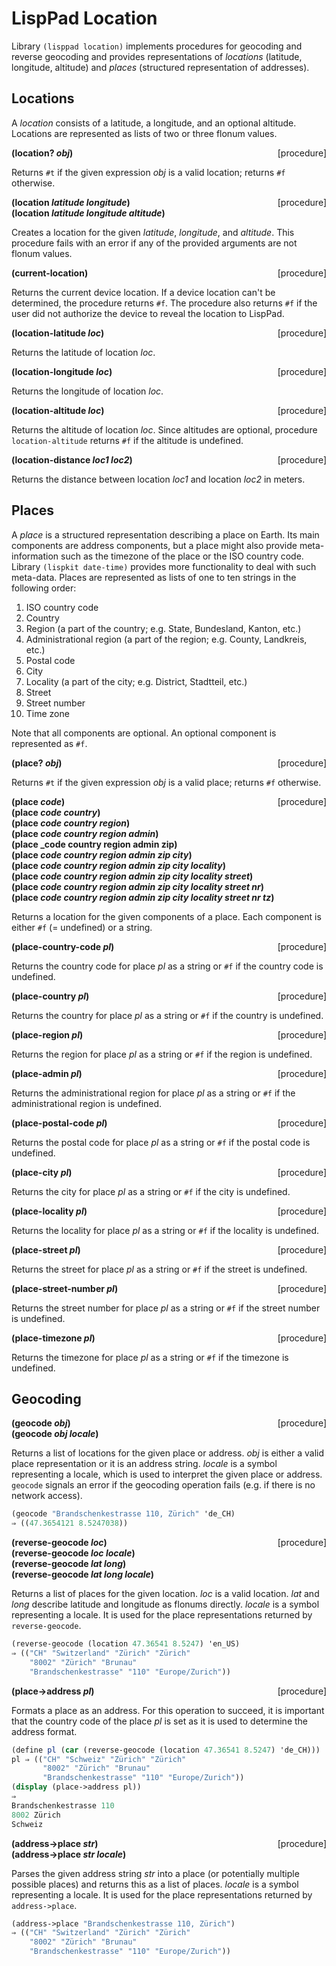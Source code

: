 # LispPad Location

Library `(lisppad location)` implements procedures for geocoding and reverse geocoding and provides representations of _locations_ (latitude, longitude, altitude) and _places_ (structured representation of addresses).


## Locations

A _location_ consists of a latitude, a longitude, and an optional altitude. Locations are represented as lists of two or three flonum values.

**(location? _obj_)** &nbsp;&nbsp;&nbsp; <span style="float:right;text-align:rigth;">[procedure]</span>  

Returns `#t` if the given expression _obj_ is a valid location; returns `#f` otherwise.

**(location _latitude longitude_)** &nbsp;&nbsp;&nbsp; <span style="float:right;text-align:rigth;">[procedure]</span>  
**(location _latitude longitude altitude_)**  

Creates a location for the given _latitude_, _longitude_, and _altitude_. This procedure fails with an error if any of the provided arguments are not flonum values.

**(current-location)** &nbsp;&nbsp;&nbsp; <span style="float:right;text-align:rigth;">[procedure]</span>  

Returns the current device location. If a device location can't be determined, the procedure returns `#f`. The procedure also returns `#f` if the user did not authorize the device to reveal the location to LispPad.

**(location-latitude _loc_)** &nbsp;&nbsp;&nbsp; <span style="float:right;text-align:rigth;">[procedure]</span>  

Returns the latitude of location _loc_.

**(location-longitude _loc_)** &nbsp;&nbsp;&nbsp; <span style="float:right;text-align:rigth;">[procedure]</span>  

Returns the longitude of location _loc_.

**(location-altitude _loc_)** &nbsp;&nbsp;&nbsp; <span style="float:right;text-align:rigth;">[procedure]</span>  

Returns the altitude of location _loc_. Since altitudes are optional, procedure `location-altitude` returns `#f` if the altitude is undefined.

**(location-distance _loc1 loc2_)** &nbsp;&nbsp;&nbsp; <span style="float:right;text-align:rigth;">[procedure]</span>  

Returns the distance between location _loc1_ and location _loc2_ in meters.


## Places

A _place_ is a structured representation describing a place on Earth. Its main components are address components, but a place might also provide meta-information such as the timezone of the place or the ISO country code. Library `(lispkit date-time)` provides more functionality to deal with such meta-data. Places are represented as lists of one to ten strings in the following order:

   1. ISO country code
   2. Country
   3. Region (a part of the country; e.g. State, Bundesland, Kanton, etc.)
   4. Administrational region (a part of the region; e.g. County, Landkreis, etc.)
   5. Postal code
   6. City
   7. Locality (a part of the city; e.g. District, Stadtteil, etc.)
   8. Street
   9. Street number
 10. Time zone

Note that all components are optional. An optional component is represented as `#f`.

**(place? _obj_)** &nbsp;&nbsp;&nbsp; <span style="float:right;text-align:rigth;">[procedure]</span>  

Returns `#t` if the given expression _obj_ is a valid place; returns `#f` otherwise.

**(place _code_)** &nbsp;&nbsp;&nbsp; <span style="float:right;text-align:rigth;">[procedure]</span>  
**(place _code country_)**  
**(place _code country region_)**  
**(place _code country region admin_)**  
**(place _code country region admin zip)**  
**(place _code country region admin zip city_)**  
**(place _code country region admin zip city locality_)**  
**(place _code country region admin zip city locality street_)**  
**(place _code country region admin zip city locality street nr_)**  
**(place _code country region admin zip city locality street nr tz_)**  

Returns a location for the given components of a place. Each component is either `#f` (= undefined) or a string.

**(place-country-code _pl_)** &nbsp;&nbsp;&nbsp; <span style="float:right;text-align:rigth;">[procedure]</span>  

Returns the country code for place _pl_ as a string or `#f` if the country code is undefined.

**(place-country _pl_)** &nbsp;&nbsp;&nbsp; <span style="float:right;text-align:rigth;">[procedure]</span>  

Returns the country for place _pl_ as a string or `#f` if the country is undefined.

**(place-region _pl_)** &nbsp;&nbsp;&nbsp; <span style="float:right;text-align:rigth;">[procedure]</span>  

Returns the region for place _pl_ as a string or `#f` if the region is undefined.

**(place-admin _pl_)** &nbsp;&nbsp;&nbsp; <span style="float:right;text-align:rigth;">[procedure]</span>  

Returns the administrational region for place _pl_ as a string or `#f` if the administrational region is undefined.

**(place-postal-code _pl_)** &nbsp;&nbsp;&nbsp; <span style="float:right;text-align:rigth;">[procedure]</span>  

Returns the postal code for place _pl_ as a string or `#f` if the postal code is undefined.

**(place-city _pl_)** &nbsp;&nbsp;&nbsp; <span style="float:right;text-align:rigth;">[procedure]</span>  

Returns the city for place _pl_ as a string or `#f` if the city is undefined.

**(place-locality _pl_)** &nbsp;&nbsp;&nbsp; <span style="float:right;text-align:rigth;">[procedure]</span>  

Returns the locality for place _pl_ as a string or `#f` if the locality is undefined.

**(place-street _pl_)** &nbsp;&nbsp;&nbsp; <span style="float:right;text-align:rigth;">[procedure]</span>  

Returns the street for place _pl_ as a string or `#f` if the street is undefined.

**(place-street-number _pl_)** &nbsp;&nbsp;&nbsp; <span style="float:right;text-align:rigth;">[procedure]</span>  

Returns the street number for place _pl_ as a string or `#f` if the street number is undefined.

**(place-timezone _pl_)** &nbsp;&nbsp;&nbsp; <span style="float:right;text-align:rigth;">[procedure]</span>  

Returns the timezone for place _pl_ as a string or `#f` if the timezone is undefined.


## Geocoding

**(geocode _obj_)** &nbsp;&nbsp;&nbsp; <span style="float:right;text-align:rigth;">[procedure]</span>  
**(geocode _obj locale_)**  

Returns a list of locations for the given place or address. _obj_ is either a valid place representation or it is an address string. _locale_ is a symbol representing a locale, which is used to interpret the given place or address. `geocode` signals an error if the geocoding operation fails (e.g. if there is no network access).

```scheme
(geocode "Brandschenkestrasse 110, Zürich" 'de_CH)
⇒ ((47.3654121 8.5247038))
```

**(reverse-geocode _loc_)** &nbsp;&nbsp;&nbsp; <span style="float:right;text-align:rigth;">[procedure]</span>  
**(reverse-geocode _loc locale_)**  
**(reverse-geocode _lat long_)**  
**(reverse-geocode _lat long locale_)**  

Returns a list of places for the given location. _loc_ is a valid location. _lat_ and _long_ describe latitude and longitude as flonums directly. _locale_ is a symbol representing a locale. It is used for the place representations returned by `reverse-geocode`.

```scheme
(reverse-geocode (location 47.36541 8.5247) 'en_US)
⇒ (("CH" "Switzerland" "Zürich" "Zürich"
    "8002" "Zürich" "Brunau"
    "Brandschenkestrasse" "110" "Europe/Zurich"))
```

**(place-\>address _pl_)** &nbsp;&nbsp;&nbsp; <span style="float:right;text-align:rigth;">[procedure]</span>  

Formats a place as an address. For this operation to succeed, it is important that the country code of the place _pl_ is set as it is used to determine the address format.

```scheme
(define pl (car (reverse-geocode (location 47.36541 8.5247) 'de_CH)))
pl ⇒ (("CH" "Schweiz" "Zürich" "Zürich"
       "8002" "Zürich" "Brunau"
       "Brandschenkestrasse" "110" "Europe/Zurich"))
(display (place->address pl))
⇒
Brandschenkestrasse 110
8002 Zürich
Schweiz
```

**(address-\>place _str_)** &nbsp;&nbsp;&nbsp; <span style="float:right;text-align:rigth;">[procedure]</span>  
**(address-\>place _str locale_)**  

Parses the given address string _str_ into a place (or potentially multiple possible places) and returns this as a list of places. _locale_ is a symbol representing a locale. It is used for the place representations returned by `address->place`.

```scheme
(address->place "Brandschenkestrasse 110, Zürich")
⇒ (("CH" "Switzerland" "Zürich" "Zürich"
    "8002" "Zürich" "Brunau"
    "Brandschenkestrasse" "110" "Europe/Zurich"))
```
